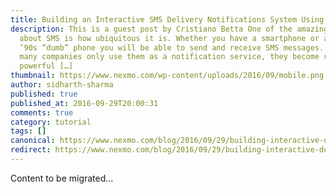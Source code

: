 ```yaml
---
title: Building an Interactive SMS Delivery Notifications System Using ExpressJS
description: This is a guest post by Cristiano Betta One of the amazing things
  about SMS is how ubiquitous it is. Whether you have a smartphone or an old
  ’90s “dumb” phone you will be able to send and receive SMS messages. While
  many companies only use them as a notification service, they become really
  powerful […]
thumbnail: https://www.nexmo.com/wp-content/uploads/2016/09/mobile.png
author: sidharth-sharma
published: true
published_at: 2016-09-29T20:00:31
comments: true
category: tutorial
tags: []
canonical: https://www.nexmo.com/blog/2016/09/29/building-interactive-delivery-notifications-system-using-expressjs-dr
redirect: https://www.nexmo.com/blog/2016/09/29/building-interactive-delivery-notifications-system-using-expressjs-dr
---
```

Content to be migrated...